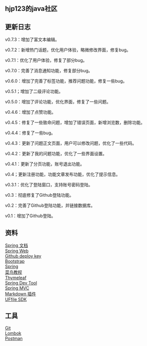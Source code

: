 ## hjp123的java社区


## 更新日志
v0.7.3：增加了富文本编辑。

v0.7.2：新增热门话题，优化用户体验，略微修改界面，修复bug。

v0.7.1：优化了用户体验，修复了部分bug。

v0.7.0：完善了消息通知功能，修复部分bug。

v0.6.0：增加了完善了标签功能，推荐问题功能，修复一些bug。

v0.5.1；增加了二级评论功能。

v0.5.0：增加了评论功能，优化界面，修复了一些问题。

v0.4.6：增加了点赞功能。

v0.4.5：修复了一些致命问题，增加了错误页面，新增浏览数，删除功能。

v0.4.4：修复了一些bug。

v0.4.3：更新了问题正文页面，用户可以修改问题，优化了一些代码。

v0.4.2：更新了我的问题功能，优化了一些界面设置。

v0.4.1：更新了分页功能，账号退出功能。

v0.4；更新注册功能，功能文章发布功能，优化了提示信息。

v0.3.1：优化了登陆窗口，支持账号密码登陆。

v0.3：彻底修复了Github登陆功能。

v0.2：完善了Github登陆功能，并链接数据库。

v0.1：增加了Github登陆。

## 资料
[Spring 文档](https://spring.io/guides)    
[Spring Web](https://spring.io/guides/gs/serving-web-content/)   
[Github deploy key](https://developer.github.com/v3/guides/managing-deploy-keys/#deploy-keys)    
[Bootstrap](https://v3.bootcss.com/getting-started/)    
[Spring](https://docs.spring.io/spring-boot/docs/2.0.0.RC1/reference/htmlsingle/#boot-features-embedded-database-support)    
[菜鸟教程](https://www.runoob.com/mysql/mysql-insert-query.html)    
[Thymeleaf](https://www.thymeleaf.org/doc/tutorials/3.0/usingthymeleaf.html#setting-attribute-values)    
[Spring Dev Tool](https://docs.spring.io/spring-boot/docs/2.0.0.RC1/reference/htmlsingle/#using-boot-devtools)  
[Spring MVC](https://docs.spring.io/spring/docs/5.0.3.RELEASE/spring-framework-reference/web.html#mvc-handlermapping-interceptor)  
[Markdown 插件](http://editor.md.ipandao.com/)   
[UFfile SDK](https://github.com/ucloud/ufile-sdk-java)  

## 工具
[Git](https://git-scm.com/download)   
[Lombok](https://www.projectlombok.org)     
[Postman](https://chrome.google.com/webstore/detail/coohjcphdfgbiolnekdpbcijmhambjff)

